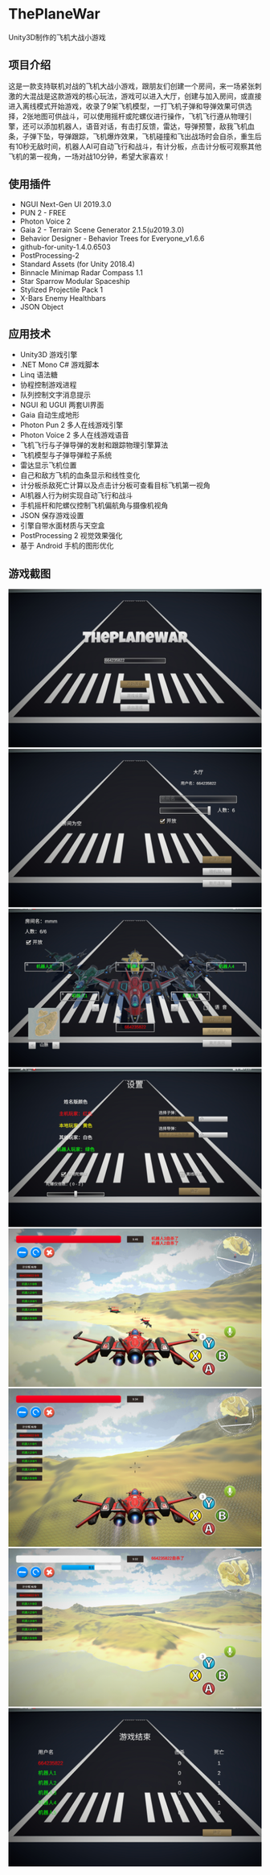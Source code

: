 # ThePlaneWar
Unity3D制作的飞机大战小游戏

## 项目介绍
这是一款支持联机对战的飞机大战小游戏，跟朋友们创建一个房间，来一场紧张刺激的大混战是这款游戏的核心玩法，游戏可以进入大厅，创建与加入房间，或直接进入离线模式开始游戏，收录了9架飞机模型，一打飞机子弹和导弹效果可供选择，2张地图可供战斗，可以使用摇杆或陀螺仪进行操作，飞机飞行遵从物理引擎，还可以添加机器人，语音对话，有击打反馈，雷达，导弹预警，敌我飞机血条，子弹下坠，导弹跟踪，飞机爆炸效果，飞机碰撞和飞出战场时会自杀，重生后有10秒无敌时间，机器人AI可自动飞行和战斗，有计分板，点击计分板可观察其他飞机的第一视角，一场对战10分钟，希望大家喜欢！

## 使用插件
* NGUI Next-Gen UI 2019.3.0
* PUN 2 - FREE
* Photon Voice 2
* Gaia 2 - Terrain Scene Generator 2.1.5(u2019.3.0)
* Behavior Designer - Behavior Trees for Everyone_v1.6.6
* github-for-unity-1.4.0.6503
* PostProcessing-2
* Standard Assets (for Unity 2018.4)
* Binnacle Minimap Radar Compass 1.1
* Star Sparrow Modular Spaceship
* Stylized Projectile Pack 1
* X-Bars Enemy Healthbars
* JSON Object

## 应用技术
* Unity3D 游戏引擎
* .NET Mono C# 游戏脚本
* Linq 语法糖
* 协程控制游戏进程
* 队列控制文字消息提示
* NGUI 和 UGUI 两套UI界面
* Gaia 自动生成地形
* Photon Pun 2 多人在线游戏引擎
* Photon Voice 2 多人在线游戏语音
* 飞机飞行与子弹导弹的发射和跟踪物理引擎算法
* 飞机模型与子弹导弹粒子系统
* 雷达显示飞机位置
* 自己和敌方飞机的血条显示和线性变化
* 计分板杀敌死亡计算以及点击计分板可查看目标飞机第一视角
* AI机器人行为树实现自动飞行和战斗
* 手机摇杆和陀螺仪控制飞机偏航角与摄像机视角
* JSON 保存游戏设置
* 引擎自带水面材质与天空盒
* PostProcessing 2 视觉效果强化
* 基于 Android 手机的图形优化

## 游戏截图
<img src="https://github.com/664235822/ThePlaneWar/raw/master/img/psc.jpeg" />
<img src="https://github.com/664235822/ThePlaneWar/raw/master/img/psc (1).jpeg" />
<img src="https://github.com/664235822/ThePlaneWar/raw/master/img/psc (2).jpeg" />
<img src="https://github.com/664235822/ThePlaneWar/raw/master/img/psc (3).jpeg" />
<img src="https://github.com/664235822/ThePlaneWar/raw/master/img/psc (4).jpeg" />
<img src="https://github.com/664235822/ThePlaneWar/raw/master/img/psc (5).jpeg" />
<img src="https://github.com/664235822/ThePlaneWar/raw/master/img/psc (6).jpeg" />
<img src="https://github.com/664235822/ThePlaneWar/raw/master/img/psc (7).jpeg" />
